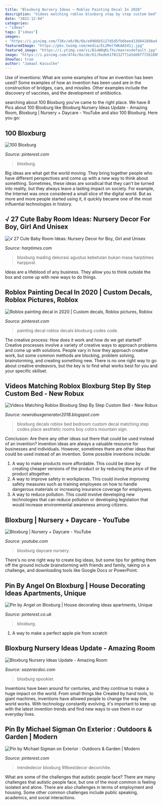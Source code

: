 ```yaml
---
title: "Bloxburg Nursery Ideas ~ Roblox Painting Decal In 2020"
description: "Videos matching roblox bloxburg step by step custom bed"
date: "2022-12-04"
categories:
- "ideas"
tags: ["ideas"]
images:
- "https://i.pinimg.com/736x/e0/96/6b/e0966b5127d5d5fb6bee4136841898a4.jpg"
featuredImage: "https://pbs.twimg.com/media/EL2MolYWkAA541j.jpg"
featured_image: "https://i.ytimg.com/vi/B1xW0qKLfXs/maxresdefault.jpg"
image: "https://i.pinimg.com/474x/0a/de/61/0ade61f0132771a5dd6f772b1889d327.jpg"
ShowToc: true
author: "Jamaal Kassulke"
---
```



Use of inventions: What are some examples of how an invention has been used?
Some examples of how an invention has been used are in the construction of bridges, cars, and missiles. Other examples include the discovery of vaccines, and the development of antibiotics.

	

		
searching about 100 Bloxburg you've came to the right place. We have 8 Pics about 100 Bloxburg like Bloxburg Nursery Ideas Update - Amazing Room, Bloxburg | Nursery + Daycare - YouTube and also 100 Bloxburg. Here you go:
		
    
## 100 Bloxburg

<img loading=lazy src="https://i.pinimg.com/474x/0a/de/61/0ade61f0132771a5dd6f772b1889d327.jpg" onerror="this.onerror=null;this.src='https://tse3.mm.bing.net/th?id=OIP.ks8O1q8Q8Xgy6uJePXigJwAAAA&amp;pid=15.1';" alt="100 Bloxburg">

_Source: pinterest.com_

>bloxburg. 

	

Big ideas are what get the world moving. They bring together people who have different perspectives and come up with a new way to think about something. Sometimes, these ideas are soradical that they can't be turned into reality, but they always leave a lasting impact on society. For example, the Internet was once considered a small slice of the digital world. But as more and more people started using it, it quickly became one of the most influential technologies in history.

    
## √ 27 Cute Baby Room Ideas: Nursery Decor For Boy, Girl And Unisex

<img loading=lazy src="https://i0.wp.com/harptimes.com/wp-content/uploads/2020/10/Baby-Room-Ideas-Pretty-Designs-for-Baby-Girl-Bedroom.jpg?resize=700%2C1132&amp;ssl=1" onerror="this.onerror=null;this.src='https://tse1.mm.bing.net/th?id=OIP.apO5vwGKgk-TxT7g9798XwHaL-&amp;pid=15.1';" alt="√ 27 Cute Baby Room Ideas: Nursery Decor for Boy, Girl and Unisex">

_Source: harptimes.com_

>bloxburg mading dekorasi agustus kebetulan bukan masa harptimes harppost. 

	

Ideas are a lifeblood of any business. They allow you to think outside the box and come up with new ways to do things.

    
## Roblox Painting Decal In 2020 | Custom Decals, Roblox Pictures, Roblox

<img loading=lazy src="https://i.pinimg.com/736x/75/8f/6b/758f6b1b67b303d57564c35182539572.jpg" onerror="this.onerror=null;this.src='https://tse3.mm.bing.net/th?id=OIP.vUchWgcI9IjLJRgxMm7D2wHaG2&amp;pid=15.1';" alt="Roblox painting decal in 2020 | Custom decals, Roblox pictures, Roblox">

_Source: pinterest.com_

>painting decal roblox decals bloxburg codes code. 

	

The creative process: How does it work and how do we get started?
Creative processes involve a variety of creative ways to approach problems and come up with solutions. People vary in how they approach creative work, but some common methods are blocking, problem solving, brainstorming, and creating something new. There is no one right way to go about creative endeavors, but the key is to find what works best for you and your specific skillset.

    
## Videos Matching Roblox Bloxburg Step By Step Custom Bed - New Robux

<img loading=lazy src="https://i.ytimg.com/vi/B1xW0qKLfXs/maxresdefault.jpg" onerror="this.onerror=null;this.src='https://tse2.mm.bing.net/th?id=OIP.6tg11Yuy1n-on04P1P829wHaEK&amp;pid=15.1';" alt="Videos Matching Roblox Bloxburg Step By Step Custom Bed - New Robux">

_Source: newrobuxgenerator2018.blogspot.com_

>bloxburg decals roblox bed bedroom custom decal matching step codes place aesthetic rooms boy colors mountain sign. 

	

Conclusion: Are there any other ideas out there that could be used instead of an invention?
Invention ideas are always a valuable resource for businesses and individuals. However, sometimes there are other ideas that could be used instead of an invention. Some possible inventions include:
1. A way to make products more affordable. This could be done by creating cheaper versions of the product or by reducing the price of the product altogether.
2. A way to improve safety in workplaces. This could involve improving safety measures such as training employees on how to handle dangerous materials or increasing insurance coverage for employees.
3. A way to reduce pollution. This could involve developing new technologies that can reduce pollution or developing legislation that would increase environmental awareness among citizens.

    
## Bloxburg | Nursery + Daycare - YouTube

<img loading=lazy src="https://i.ytimg.com/vi/JvRMzX9HqUk/maxresdefault.jpg" onerror="this.onerror=null;this.src='https://tse2.mm.bing.net/th?id=OIP.GnyIsdce8j_yx1kvnihnyQHaEK&amp;pid=15.1';" alt="Bloxburg | Nursery + Daycare - YouTube">

_Source: youtube.com_

>bloxburg daycare nursery. 

	

There's no one right way to create big ideas, but some tips for getting them off the ground include brainstorming with friends and family, taking on a challenge, and downloading tools like Google Docs or PowerPoint.

    
## Pin By Angel On Bloxburg | House Decorating Ideas Apartments, Unique

<img loading=lazy src="https://i.pinimg.com/736x/07/f5/c9/07f5c993b5585831dba369a98a2f4d1d.jpg" onerror="this.onerror=null;this.src='https://tse2.mm.bing.net/th?id=OIP.TIXSTn40vqz5McYnqXCqeQHaEJ&amp;pid=15.1';" alt="Pin by Angel on Bloxburg | House decorating ideas apartments, Unique">

_Source: pinterest.co.uk_

>bloxburg. 

	

1. A way to make a perfect apple pie from scratch 

    
## Bloxburg Nursery Ideas Update - Amazing Room

<img loading=lazy src="https://pbs.twimg.com/media/EL2MolYWkAA541j.jpg" onerror="this.onerror=null;this.src='https://tse3.mm.bing.net/th?id=OIP.snirDr3YPtr16JBvwF-UmwHaHa&amp;pid=15.1';" alt="Bloxburg Nursery Ideas Update - Amazing Room">

_Source: sazeracdoc.com_

>bloxburg spookier. 

	

Inventions have been around for centuries, and they continue to make a huge impact on the world. From small things like Created by hand tools, to giant machines, inventions have allowed people to change the way the world works. With technology constantly evolving, it's important to keep up with the latest invention trends and find new ways to use them in our everyday lives.

    
## Pin By Michael Sigman On Exterior : Outdoors &amp; Garden | Modern

<img loading=lazy src="https://i.pinimg.com/736x/e0/96/6b/e0966b5127d5d5fb6bee4136841898a4.jpg" onerror="this.onerror=null;this.src='https://tse3.mm.bing.net/th?id=OIP.CW9P8BEJdtTlugbqwjA0YwHaHa&amp;pid=15.1';" alt="Pin by Michael Sigman on Exterior : Outdoors &amp; Garden | Modern">

_Source: pinterest.com_

>trendedecor bloxburg 99bestdecor decorchite. 

	

What are some of the challenges that autistic people face?
There are many challenges that autistic people face, but one of the most common is feeling isolated and alone. There are also challenges in terms of employment and housing. Some other common challenges include public speaking, academics, and social interactions.

